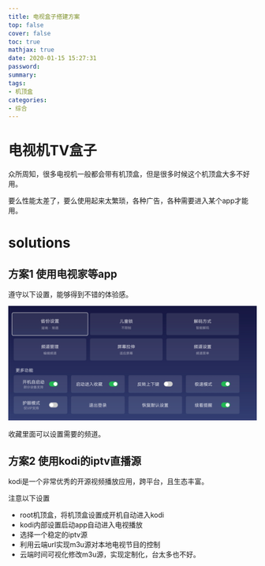 ```yaml
---
title: 电视盒子搭建方案
top: false
cover: false
toc: true
mathjax: true
date: 2020-01-15 15:27:31
password:
summary:
tags:
- 机顶盒
categories:
- 综合
---
```

# 电视机TV盒子

众所周知，很多电视机一般都会带有机顶盒，但是很多时候这个机顶盒大多不好用。

要么性能太差了，要么使用起来太繁琐，各种广告，各种需要进入某个app才能用。



# solutions



## 方案1 使用电视家等app

遵守以下设置，能够得到不错的体验感。

![image-20221224210906834](https://raw.githubusercontent.com/kengerlwl/kengerlwl.github.io/master/image/7f64d648174bc0ffb590feddcf140ff6/74facd6bc29c25c668a68c816b04cf90.png)

收藏里面可以设置需要的频道。



## 方案2 使用kodi的iptv直播源

kodi是一个非常优秀的开源视频播放应用，跨平台，且生态丰富。

注意以下设置

- root机顶盒，将机顶盒设置成开机自动进入kodi
- kodi内部设置启动app自动进入电视播放
- 选择一个稳定的iptv源
- 利用云端url实现m3u源对本地电视节目的控制
- 云端时间可视化修改m3u源，实现定制化，台太多也不好。